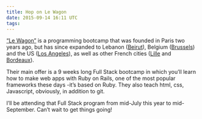 ```yaml
---
title: Hop on Le Wagon
date: 2015-09-14 16:11 UTC
tags:
---
```

[“Le Wagon”](http://www.lewagon.org/) is a programming bootcamp that was founded in Paris two years ago, but has since expanded to Lebanon ([Beirut](http://www.lewagon.org/fr/beirut)), Belgium ([Brussels](http://www.lewagon.org/fr/brussels)) and the US ([Los Angeles](http://www.lewagon.org/fr/losangeles)), as well as other French cities ([Lille](http://www.lewagon.org/lille) and [Bordeaux](http://www.lewagon.org/bordeaux)).

Their main offer is a 9 weeks long Full Stack bootcamp in which you’ll learn how to make web apps with Ruby on Rails, one of the most popular frameworks these days -it’s based on Ruby. They also teach html, css, Javascript, obviously, in addition to git.

I’ll be attending that Full Stack program from mid-July this year to mid-September. Can’t wait to get things going!
